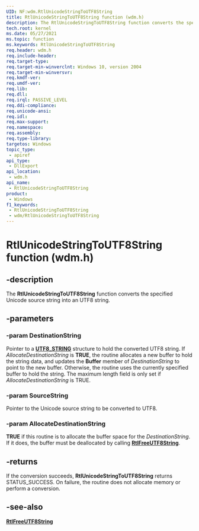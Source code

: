 ```yaml
---
UID: NF:wdm.RtlUnicodeStringToUTF8String
title: RtlUnicodeStringToUTF8String function (wdm.h)
description: The RtlUnicodeStringToUTF8String function converts the specified Unicode source string into an UTF8 string.
tech.root: kernel
ms.date: 05/27/2021
ms.topic: function
ms.keywords: RtlUnicodeStringToUTF8String
req.header: wdm.h
req.include-header: 
req.target-type: 
req.target-min-winverclnt: Windows 10, version 2004
req.target-min-winversvr: 
req.kmdf-ver: 
req.umdf-ver: 
req.lib: 
req.dll: 
req.irql: PASSIVE_LEVEL
req.ddi-compliance: 
req.unicode-ansi: 
req.idl: 
req.max-support: 
req.namespace: 
req.assembly: 
req.type-library: 
targetos: Windows
topic_type:
 - apiref
api_type:
 - DllExport
api_location:
 - wdm.h
api_name:
 - RtlUnicodeStringToUTF8String
product:
 - Windows
f1_keywords:
 - RtlUnicodeStringToUTF8String
 - wdm/RtlUnicodeStringToUTF8String
---
```


# RtlUnicodeStringToUTF8String function (wdm.h)

## -description

The **RtlUnicodeStringToUTF8String** function converts the specified Unicode source string into an UTF8 string.

## -parameters

### -param DestinationString

Pointer to a [**UTF8_STRING**](/windows/win32/api/ntdef/ns-ntdef-string) structure to hold the converted UTF8 string.  If *AllocateDestinationString* is **TRUE**, the routine allocates a new buffer to hold the string data, and updates the **Buffer** member of *DestinationString* to point to the new buffer. Otherwise, the routine uses the currently specified buffer to hold the string.  The maximum length field is only set if *AllocateDestinationString* is TRUE.

### -param SourceString

Pointer to the Unicode source string to be converted to UTF8.

### -param AllocateDestinationString

**TRUE** if this routine is to allocate the buffer space for the *DestinationString*. If it does, the buffer must be deallocated by calling [**RtlFreeUTF8String**](./nf-wdm-rtlfreeutf8string.md).

## -returns

If the conversion succeeds, **RtlUnicodeStringToUTF8String** returns STATUS_SUCCESS. On failure, the routine does not allocate memory or perform a conversion.

## -see-also

[**RtlFreeUTF8String**](./nf-wdm-rtlfreeutf8string.md)
